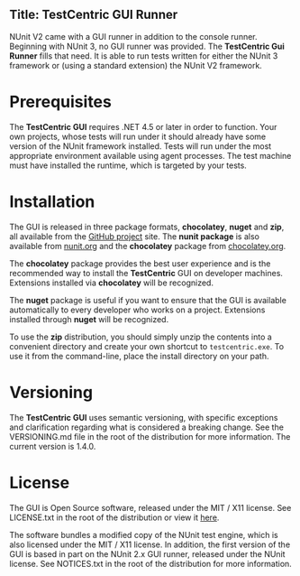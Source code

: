 Title: TestCentric GUI Runner
---

NUnit V2 came with a GUI runner in addition to the console runner. Beginning with NUnit 3,
no GUI runner was provided. The **TestCentric Gui Runner** fills that need. It is able to run
tests written for either the NUnit 3 framework or (using a standard extension) the NUnit V2
framework.

# Prerequisites

The **TestCentric GUI** requires .NET 4.5 or later in order to function. Your own projects,
whose tests will run under it should already have some version of the NUnit framework installed.
Tests will run under the most appropriate environment available using agent processes. The test
machine must have installed the  runtime, which is targeted by your tests.

# Installation

The GUI is released in three package formats, **chocolatey**, **nuget** and **zip**, all
available from the [GitHub project](https://github.com/TestCentric/testcentric-gui/releases)
site. The **nunit package** is also available from [nunit.org](https://nunit.org) and the
**chocolatey** package from [chocolatey.org](https://chocolatey.org).

The **chocolatey** package provides the best user experience and is the recommended way to install the **TestCentric** GUI on developer machines. Extensions installed via **chocolatey**
will be recognized.

The **nuget** package is useful if you want to ensure that the GUI is available automatically to
every developer who works on a project. Extensions installed through **nuget** will be recognized.

To use the **zip** distribution, you should simply unzip the contents into a convenient directory and create your own shortcut to `testcentric.exe`. To use it from the command-line, place the install directory on your path.

# Versioning

The **TestCentric GUI** uses semantic versioning, with specific exceptions and clarification
regarding what is considered a breaking change. See the VERSIONING.md file in the root of the
distribution for more information. The current version is 1.4.0.

# License

The GUI is Open Source software, released under the MIT / X11 license. See LICENSE.txt in the root of the distribution or view it [here](/testcentric-gui/docs/license.html).

The software bundles a modified copy of the NUnit test engine, which is also licensed under the
MIT / X11 license. In addition, the first version of the GUI is based in part on the NUnit 2.x
GUI runner, released under the NUnit license. See NOTICES.txt in the root of the distribution
for more information.
